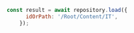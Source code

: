 ```javascript
const result = await repository.load({
      idOrPath: '/Root/Content/IT',
    });
```
